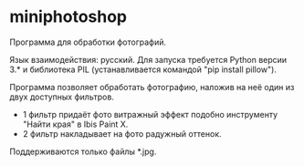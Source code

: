 # miniphotoshop
Программа для обработки фотографий.

Язык взаимодействия: русский. Для запуска требуется Python версии 3.* и библиотека PIL (устанавливается командой "pip install pillow").

Программа позволяет обработать фотографию, наложив на неё один из двух доступных фильтров.
- 1 фильтр придаёт фото витражный эффект подобно инструменту "Найти края" в Ibis Paint X.
- 2 фильтр накладывает на фото радужный оттенок.

Поддерживаются только файлы *.jpg.
